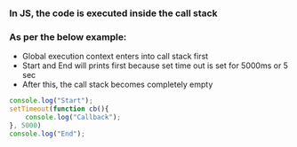 ### In JS, the code is executed inside the call stack

### As per the below example:
- Global execution context enters into call stack first
- Start and End will prints first because set time out is set for 5000ms or 5 sec
- After this, the call stack becomes completely empty

```js
console.log("Start");
setTimeout(function cb(){
    console.log("Callback");
}, 5000)
console.log("End");
```